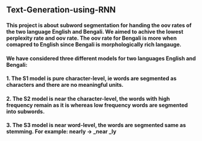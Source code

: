 ## Text-Generation-using-RNN

#### This project is about subword segmentation for handing the oov rates of the two language English and Bengali. We aimed to achive the lowest perplexity rate and oov rate. The oov rate for Bengali is more when comapred to English since Bengali is morphologically rich langauge.
#### We have considered three different models for two languages English and Bengali:
#### 1. The S1 model is pure character-level, ie words are segmented as characters and there are no meaningful units.
#### 2. The S2 model is near the character-level, the words with high frequency remain as it is whereas low frequency words are segmented into subwords.
#### 3. The S3 model is near word-level, the words are segmented same as stemming. For example: nearly -> _near _ly

